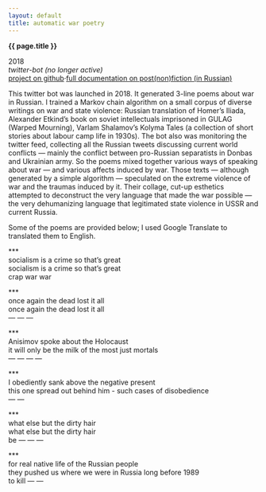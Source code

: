 ```yaml
---
layout: default
title: automatic war poetry
---
```


**{{ page.title }}**

2018\
_twitter-bot (no longer active)_\
[project on github](https://github.com/netkachevhum/homework/tree/new_branch/final%20project%202018%20twitter%20bot)·[full documentation on post(non)fiction (in Russian)](https://postnonfiction.org/projects/armylyr/)

This twitter bot was launched in 2018. It generated 3-line poems about war in Russian. I trained a Markov chain algorithm on a small corpus of diverse writings on war and state violence: Russian translation of Homer’s Iliada, Alexander Etkind’s book on soviet intellectuals imprisoned in GULAG (Warped Mourning), Varlam Shalamov’s Kolyma Tales (a collection of short stories about labour camp life in 1930s). The bot also was monitoring the twitter feed, collecting all the Russian tweets discussing current world conflicts — mainly the conflict between pro-Russian separatists in Donbas and Ukrainian army. So the poems mixed together various ways of speaking about war — and various affects induced by war. Those texts — although generated by a simple algorithm — speculated on the extreme violence of war and the traumas induced by it. Their collage, cut-up esthetics attempted to deconstruct the very language that made the war possible — the very dehumanizing language that legitimated state violence in USSR and current Russia. 

Some of the poems are provided below; I used Google Translate to translated them to English. 

\*\*\*\
socialism is a crime so that’s great\
socialism is a crime so that’s great\
crap war war

\*\*\*\
once again the dead lost it all\
once again the dead lost it all\
— — —

\*\*\*\
Anisimov spoke about the Holocaust\
it will only be the milk of the most just mortals\
— — — —

\*\*\*\
I obediently sank above the negative present\
this one spread out behind him - such cases of disobedience\
— —

\*\*\*\
what else but the dirty hair\
what else but the dirty hair\
be — — — 

\*\*\*\
for real native life of the Russian people\
they pushed us where we were in Russia long before 1989\
to kill — —